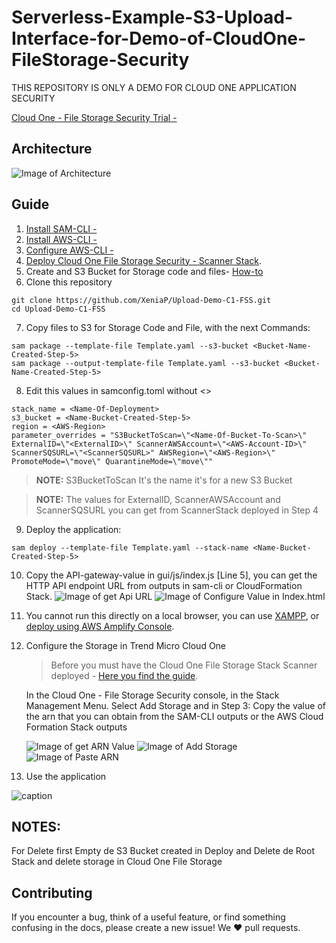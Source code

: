 # Serverless-Example-S3-Upload-Interface-for-Demo-of-CloudOne-FileStorage-Security

THIS REPOSITORY IS ONLY A DEMO FOR CLOUD ONE APPLICATION SECURITY

[Cloud One - File Storage Security Trial -](https://cloudone.trendmicro.com/) 

## Architecture

![Image of Architecture](https://github.com/XeniaP/Upload-Demo-C1-FSS/blob/0ff19e2c977edbb19044ca5312512e9777458a37/Img/Architecture.jpeg)

## Guide

1) [Install SAM-CLI -](https://docs.aws.amazon.com/serverless-application-model/latest/developerguide/serverless-sam-cli-install.html) 
2) [Install AWS-CLI -](https://docs.aws.amazon.com/cli/latest/userguide/install-cliv2.html)
3) [Configure AWS-CLI -](https://docs.aws.amazon.com/cli/latest/userguide/cli-configure-quickstart.html)
4) [Deploy Cloud One File Storage Security - Scanner Stack](https://cloudone.trendmicro.com/docs/file-storage-security/stack-add/#AddScanner).
5) Create and S3 Bucket for Storage code and files- [How-to](https://docs.aws.amazon.com/AmazonS3/latest/userguide/creating-bucket.html)
6) Clone this repository 
```
git clone https://github.com/XeniaP/Upload-Demo-C1-FSS.git
cd Upload-Demo-C1-FSS
```
7) Copy files to S3 for Storage Code and File, with the next Commands:
```
sam package --template-file Template.yaml --s3-bucket <Bucket-Name-Created-Step-5>
sam package --output-template-file Template.yaml --s3-bucket <Bucket-Name-Created-Step-5>
```
8) Edit this values in samconfig.toml without <>
```
stack_name = <Name-Of-Deployment>
s3_bucket = <Name-Bucket-Created-Step-5>
region = <AWS-Region>
parameter_overrides = "S3BucketToScan=\"<Name-Of-Bucket-To-Scan>\" ExternalID=\"<ExternalID>\" ScannerAWSAccount=\"<AWS-Account-ID>\" ScannerSQSURL=\"<ScannerSQSURL>" AWSRegion=\"<AWS-Region>\" PromoteMode=\"move\" QuarantineMode=\"move\""
```

>**NOTE:** S3BucketToScan It's the name it's for a new S3 Bucket

>**NOTE:** The values for ExternalID, ScannerAWSAccount and ScannerSQSURL you can get from ScannerStack deployed in Step 4

9) Deploy the application:
```
sam deploy --template-file Template.yaml --stack-name <Name-Bucket-Created-Step-5>
```

10) Copy the API-gateway-value in gui/js/index.js [Line 5], you can get the HTTP API endpoint URL from outputs in sam-cli or CloudFormation Stack.
    ![Image of get Api URL](https://github.com/XeniaP/Upload-Demo-C1-FSS/blob/f2cab6e7ecc330c3c1b8c0caeb0d4093593db605/Img/api-gateway-value.png)
    ![Image of Configure Value in Index.html](https://github.com/XeniaP/Upload-Demo-C1-FSS/blob/f2cab6e7ecc330c3c1b8c0caeb0d4093593db605/Img/api-url-index.html.png)

11) You cannot run this directly on a local browser, you can use [XAMPP](https://www.apachefriends.org/es/index.html), or [deploy using AWS Amplify Console](https://aws.amazon.com/amplify/console/).

12) Configure the Storage in Trend Micro Cloud One 
    > Before you must have the Cloud One File Storage Stack Scanner deployed - [Here you find the guide](https://cloudone.trendmicro.com/docs/file-storage-security/stack-add/#AddScanner).

    In the Cloud One - File Storage Security console, in the Stack Management Menu.
    Select Add Storage and in Step 3: Copy the value of the arn that you can obtain from the SAM-CLI outputs or the AWS Cloud Formation Stack outputs
    
    ![Image of get ARN Value](https://github.com/XeniaP/Upload-Demo-C1-FSS/blob/f2cab6e7ecc330c3c1b8c0caeb0d4093593db605/Img/storage-stack-management-role-arn.png)
    ![Image of Add Storage](https://github.com/XeniaP/Upload-Demo-C1-FSS/blob/f2cab6e7ecc330c3c1b8c0caeb0d4093593db605/Img/add-storage.png)
    ![Image of Paste ARN](https://github.com/XeniaP/Upload-Demo-C1-FSS/blob/f2cab6e7ecc330c3c1b8c0caeb0d4093593db605/Img/copy-arn.png)

13) Use the application

![caption](https://github.com/XeniaP/Upload-Demo-C1-FSS/blob/75fee3a52f78ab270f2e432c5cc725d6e9b42fba/Img/use-app.gif)



## NOTES:
For Delete first Empty de S3 Bucket created in Deploy and Delete de Root Stack and delete storage in Cloud One File Storage

## Contributing
If you encounter a bug, think of a useful feature, or find something confusing in the docs, please create a new issue!
We ❤️ pull requests.

